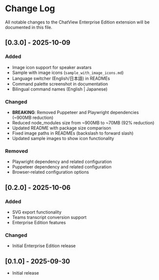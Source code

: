 # Change Log

All notable changes to the ChatView Enterprise Edition extension will be documented in this file.

## [0.3.0] - 2025-10-09

### Added
- Image icon support for speaker avatars
- Sample with image icons (`sample_with_image_icons.md`)
- Language switcher (English/日本語) in READMEs
- Command palette screenshot in documentation
- Bilingual command names (English | Japanese)

### Changed
- **BREAKING**: Removed Puppeteer and Playwright dependencies (~900MB reduction)
- Reduced node_modules size from ~900MB to ~70MB (92% reduction)
- Updated README with package size comparison
- Fixed image paths in READMEs (backslash to forward slash)
- Updated sample images to show icon functionality

### Removed
- Playwright dependency and related configuration
- Puppeteer dependency and related configuration
- Browser-related configuration options

## [0.2.0] - 2025-10-06

### Added
- SVG export functionality
- Teams transcript conversion support
- Enterprise Edition features

### Changed
- Initial Enterprise Edition release

## [0.1.0] - 2025-09-30

- Initial release
